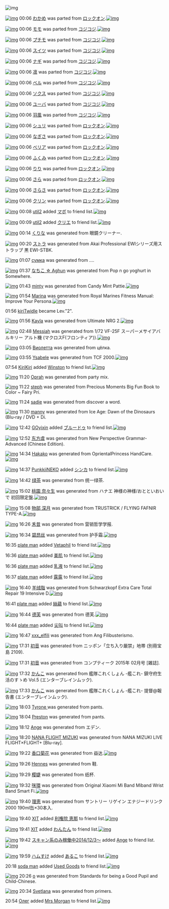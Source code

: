 ![img](http://gdrive-cdn.herokuapp.com/537b65a5bc09f0000721dda7/512px-barcode.png)

[![img](http://www.deviantsart.com/27t8h89.png)](http://www.barcodekanojo.com/kanojo/2169733/%E3%82%8F%E3%81%8B%E3%82%81) 00:06 [わかめ](http://www.barcodekanojo.com/kanojo/2169733/%E3%82%8F%E3%81%8B%E3%82%81) was parted from [ロックオン](http://www.barcodekanojo.com/kanojo/2169733/%E3%82%8F%E3%81%8B%E3%82%81).[![img](http://www.deviantsart.com/2musf1g.jpeg)](http://www.barcodekanojo.com/user/241643/%E3%83%AD%E3%83%83%E3%82%AF%E3%82%AA%E3%83%B3) 

[![img](http://www.deviantsart.com/2l5d2e3.png)](http://www.barcodekanojo.com/kanojo/3049884/%E3%83%A2%E3%83%A2) 00:06 [モモ](http://www.barcodekanojo.com/kanojo/3049884/%E3%83%A2%E3%83%A2) was parted from [コジコジ](http://www.barcodekanojo.com/kanojo/3049884/%E3%83%A2%E3%83%A2).[![img](http://www.deviantsart.com/2dkh5sf.jpeg)](http://www.barcodekanojo.com/user/201286/%E3%82%B3%E3%82%B8%E3%82%B3%E3%82%B8) 

[![img](http://www.deviantsart.com/38o6ta0.png)](http://www.barcodekanojo.com/kanojo/2497968/%E3%83%97%E3%83%81%E3%83%A2) 00:06 [プチモ](http://www.barcodekanojo.com/kanojo/2497968/%E3%83%97%E3%83%81%E3%83%A2) was parted from [コジコジ](http://www.barcodekanojo.com/kanojo/2497968/%E3%83%97%E3%83%81%E3%83%A2).[![img](http://www.deviantsart.com/2dkh5sf.jpeg)](http://www.barcodekanojo.com/user/201286/%E3%82%B3%E3%82%B8%E3%82%B3%E3%82%B8) 

[![img](http://www.deviantsart.com/370q65g.png)](http://www.barcodekanojo.com/kanojo/2516929/%E3%82%B9%E3%82%A4%E3%83%84) 00:06 [スイツ](http://www.barcodekanojo.com/kanojo/2516929/%E3%82%B9%E3%82%A4%E3%83%84) was parted from [コジコジ](http://www.barcodekanojo.com/kanojo/2516929/%E3%82%B9%E3%82%A4%E3%83%84).[![img](http://www.deviantsart.com/2dkh5sf.jpeg)](http://www.barcodekanojo.com/user/201286/%E3%82%B3%E3%82%B8%E3%82%B3%E3%82%B8) 

[![img](http://www.deviantsart.com/3dlquo6.png)](http://www.barcodekanojo.com/kanojo/2513270/%E3%83%8A%E3%82%AE) 00:06 [ナギ](http://www.barcodekanojo.com/kanojo/2513270/%E3%83%8A%E3%82%AE) was parted from [コジコジ](http://www.barcodekanojo.com/kanojo/2513270/%E3%83%8A%E3%82%AE).[![img](http://www.deviantsart.com/2dkh5sf.jpeg)](http://www.barcodekanojo.com/user/201286/%E3%82%B3%E3%82%B8%E3%82%B3%E3%82%B8) 

[![img](http://www.deviantsart.com/o3i8f6.png)](http://www.barcodekanojo.com/kanojo/2520959/%E5%87%9B) 00:06 [凛](http://www.barcodekanojo.com/kanojo/2520959/%E5%87%9B) was parted from [コジコジ](http://www.barcodekanojo.com/kanojo/2520959/%E5%87%9B).[![img](http://www.deviantsart.com/2dkh5sf.jpeg)](http://www.barcodekanojo.com/user/201286/%E3%82%B3%E3%82%B8%E3%82%B3%E3%82%B8) 

[![img](http://www.deviantsart.com/19pcqa5.png)](http://www.barcodekanojo.com/kanojo/2546104/%E3%83%99%E3%83%AB) 00:06 [ベル](http://www.barcodekanojo.com/kanojo/2546104/%E3%83%99%E3%83%AB) was parted from [コジコジ](http://www.barcodekanojo.com/kanojo/2546104/%E3%83%99%E3%83%AB).[![img](http://www.deviantsart.com/2dkh5sf.jpeg)](http://www.barcodekanojo.com/user/201286/%E3%82%B3%E3%82%B8%E3%82%B3%E3%82%B8) 

[![img](http://www.deviantsart.com/3bh1sbr.png)](http://www.barcodekanojo.com/kanojo/2560045/%E3%82%BD%E3%82%AF%E3%82%B9) 00:06 [ソクス](http://www.barcodekanojo.com/kanojo/2560045/%E3%82%BD%E3%82%AF%E3%82%B9) was parted from [コジコジ](http://www.barcodekanojo.com/kanojo/2560045/%E3%82%BD%E3%82%AF%E3%82%B9).[![img](http://www.deviantsart.com/2dkh5sf.jpeg)](http://www.barcodekanojo.com/user/201286/%E3%82%B3%E3%82%B8%E3%82%B3%E3%82%B8) 

[![img](http://www.deviantsart.com/3den72b.png)](http://www.barcodekanojo.com/kanojo/2562081/%E3%83%A6%E3%83%BC%E3%83%90) 00:06 [ユーバ](http://www.barcodekanojo.com/kanojo/2562081/%E3%83%A6%E3%83%BC%E3%83%90) was parted from [コジコジ](http://www.barcodekanojo.com/kanojo/2562081/%E3%83%A6%E3%83%BC%E3%83%90).[![img](http://www.deviantsart.com/2dkh5sf.jpeg)](http://www.barcodekanojo.com/user/201286/%E3%82%B3%E3%82%B8%E3%82%B3%E3%82%B8) 

[![img](http://www.deviantsart.com/2k4996c.png)](http://www.barcodekanojo.com/kanojo/2567230/%E7%BE%BD%E9%A2%A8) 00:06 [羽風](http://www.barcodekanojo.com/kanojo/2567230/%E7%BE%BD%E9%A2%A8) was parted from [コジコジ](http://www.barcodekanojo.com/kanojo/2567230/%E7%BE%BD%E9%A2%A8).[![img](http://www.deviantsart.com/2dkh5sf.jpeg)](http://www.barcodekanojo.com/user/201286/%E3%82%B3%E3%82%B8%E3%82%B3%E3%82%B8) 

[![img](http://www.deviantsart.com/1pomgdr.png)](http://www.barcodekanojo.com/kanojo/2220047/%E3%82%B7%E3%83%A5%E3%83%AA) 00:06 [シュリ](http://www.barcodekanojo.com/kanojo/2220047/%E3%82%B7%E3%83%A5%E3%83%AA) was parted from [ロックオン](http://www.barcodekanojo.com/kanojo/2220047/%E3%82%B7%E3%83%A5%E3%83%AA).[![img](http://www.deviantsart.com/2musf1g.jpeg)](http://www.barcodekanojo.com/user/241643/%E3%83%AD%E3%83%83%E3%82%AF%E3%82%AA%E3%83%B3) 

[![img](http://www.deviantsart.com/1718t5j.png)](http://www.barcodekanojo.com/kanojo/451520/%E3%81%AA%E3%81%8E%E3%81%95) 00:06 [なぎさ](http://www.barcodekanojo.com/kanojo/451520/%E3%81%AA%E3%81%8E%E3%81%95) was parted from [ロックオン](http://www.barcodekanojo.com/kanojo/451520/%E3%81%AA%E3%81%8E%E3%81%95).[![img](http://www.deviantsart.com/2musf1g.jpeg)](http://www.barcodekanojo.com/user/241643/%E3%83%AD%E3%83%83%E3%82%AF%E3%82%AA%E3%83%B3) 

[![img](http://www.deviantsart.com/2h28fj6.png)](http://www.barcodekanojo.com/kanojo/2727073/%E3%81%B9%E3%83%AA%E3%82%A2) 00:06 [べリア](http://www.barcodekanojo.com/kanojo/2727073/%E3%81%B9%E3%83%AA%E3%82%A2) was parted from [ロックオン](http://www.barcodekanojo.com/kanojo/2727073/%E3%81%B9%E3%83%AA%E3%82%A2).[![img](http://www.deviantsart.com/2musf1g.jpeg)](http://www.barcodekanojo.com/user/241643/%E3%83%AD%E3%83%83%E3%82%AF%E3%82%AA%E3%83%B3) 

[![img](http://www.deviantsart.com/23mno2m.png)](http://www.barcodekanojo.com/kanojo/2612739/%E3%81%B5%E3%81%8F%E3%81%BF) 00:06 [ふくみ](http://www.barcodekanojo.com/kanojo/2612739/%E3%81%B5%E3%81%8F%E3%81%BF) was parted from [ロックオン](http://www.barcodekanojo.com/kanojo/2612739/%E3%81%B5%E3%81%8F%E3%81%BF).[![img](http://www.deviantsart.com/2musf1g.jpeg)](http://www.barcodekanojo.com/user/241643/%E3%83%AD%E3%83%83%E3%82%AF%E3%82%AA%E3%83%B3) 

[![img](http://www.deviantsart.com/252ihv7.png)](http://www.barcodekanojo.com/kanojo/2868072/%E3%82%8A%E3%82%8A) 00:06 [りり](http://www.barcodekanojo.com/kanojo/2868072/%E3%82%8A%E3%82%8A) was parted from [ロックオン](http://www.barcodekanojo.com/kanojo/2868072/%E3%82%8A%E3%82%8A).[![img](http://www.deviantsart.com/2musf1g.jpeg)](http://www.barcodekanojo.com/user/241643/%E3%83%AD%E3%83%83%E3%82%AF%E3%82%AA%E3%83%B3) 

[![img](http://www.deviantsart.com/2uparof.png)](http://www.barcodekanojo.com/kanojo/2665656/%E3%81%95%E3%82%89) 00:06 [さら](http://www.barcodekanojo.com/kanojo/2665656/%E3%81%95%E3%82%89) was parted from [ロックオン](http://www.barcodekanojo.com/kanojo/2665656/%E3%81%95%E3%82%89).[![img](http://www.deviantsart.com/2musf1g.jpeg)](http://www.barcodekanojo.com/user/241643/%E3%83%AD%E3%83%83%E3%82%AF%E3%82%AA%E3%83%B3) 

[![img](http://www.deviantsart.com/3gr17uu.png)](http://www.barcodekanojo.com/kanojo/2823681/%E3%81%95%E3%82%89%E3%81%95) 00:06 [さらさ](http://www.barcodekanojo.com/kanojo/2823681/%E3%81%95%E3%82%89%E3%81%95) was parted from [ロックオン](http://www.barcodekanojo.com/kanojo/2823681/%E3%81%95%E3%82%89%E3%81%95).[![img](http://www.deviantsart.com/2musf1g.jpeg)](http://www.barcodekanojo.com/user/241643/%E3%83%AD%E3%83%83%E3%82%AF%E3%82%AA%E3%83%B3) 

[![img](http://www.deviantsart.com/3qvg525.png)](http://www.barcodekanojo.com/kanojo/2535237/%E3%82%AF%E3%83%AA%E3%83%B3) 00:06 [クリン](http://www.barcodekanojo.com/kanojo/2535237/%E3%82%AF%E3%83%AA%E3%83%B3) was parted from [ロックオン](http://www.barcodekanojo.com/kanojo/2535237/%E3%82%AF%E3%83%AA%E3%83%B3).[![img](http://www.deviantsart.com/2musf1g.jpeg)](http://www.barcodekanojo.com/user/241643/%E3%83%AD%E3%83%83%E3%82%AF%E3%82%AA%E3%83%B3) 

[![img](http://www.deviantsart.com/68q9v1.jpeg)](http://www.barcodekanojo.com/user/210977/util2) 00:08 [util2](http://www.barcodekanojo.com/user/210977/util2) added [マボ](http://www.barcodekanojo.com/kanojo/636906/%E3%83%9E%E3%83%9C) to friend list.[![img](http://www.deviantsart.com/1aaqbbg.png)](http://www.barcodekanojo.com/kanojo/636906/%E3%83%9E%E3%83%9C) 

[![img](http://www.deviantsart.com/68q9v1.jpeg)](http://www.barcodekanojo.com/user/210977/util2) 00:09 [util2](http://www.barcodekanojo.com/user/210977/util2) added [クリエ](http://www.barcodekanojo.com/kanojo/331203/%E3%82%AF%E3%83%AA%E3%82%A8) to friend list.[![img](http://www.deviantsart.com/1lfii4v.png)](http://www.barcodekanojo.com/kanojo/331203/%E3%82%AF%E3%83%AA%E3%82%A8) 

[![img](http://www.deviantsart.com/3caphlc.png)](http://www.barcodekanojo.com/kanojo/3191611/%E3%81%8F%E3%82%8A%E3%81%AA) 00:14 [くりな](http://www.barcodekanojo.com/kanojo/3191611/%E3%81%8F%E3%82%8A%E3%81%AA) was generated from 眼鏡クリーナー.

[![img](http://www.deviantsart.com/4e71os.png)](http://www.barcodekanojo.com/kanojo/3191612/%E3%82%B9%E3%83%88%E3%83%A9) 00:20 [ストラ](http://www.barcodekanojo.com/kanojo/3191612/%E3%82%B9%E3%83%88%E3%83%A9) was generated from Akai Professional EWIシリーズ用ストラップ 黒 EWI-STBK.

[![img](http://www.deviantsart.com/2v8lcvi.png)](http://www.barcodekanojo.com/kanojo/3191613/%D1%81%D1%83%D0%BC%D0%BA%D0%B0) 01:07 [сумка](http://www.barcodekanojo.com/kanojo/3191613/%D1%81%D1%83%D0%BC%D0%BA%D0%B0) was generated from ....

[![img](http://www.deviantsart.com/2lf36k.png)](http://www.barcodekanojo.com/kanojo/3191614/%E3%81%AA%E3%81%A1%E3%81%93%20%E2%98%86%20Aghun) 01:37 [なちこ ☆ Aghun](http://www.barcodekanojo.com/kanojo/3191614/%E3%81%AA%E3%81%A1%E3%81%93%20%E2%98%86%20Aghun) was generated from Pop n go yoghurt  in Somewhere.

[![img](http://www.deviantsart.com/19gq1ci.png)](http://www.barcodekanojo.com/kanojo/3191615/minty) 01:43 [minty](http://www.barcodekanojo.com/kanojo/3191615/minty) was generated from Candy Mint Pattie.[![img](http://www.deviantsart.com/1m1khu6.jpeg)](http://www.barcodekanojo.com/product_images/barcode/6016118/1421080943/Candy%20Mint%20Pattie.jpg) 

[![img](http://www.deviantsart.com/3201fsv.png)](http://www.barcodekanojo.com/kanojo/3191616/Marina) 01:54 [Marina](http://www.barcodekanojo.com/kanojo/3191616/Marina) was generated from Royal Marines Fitness Manual: Improve Your Persona.[![img](http://www.deviantsart.com/km2lod.jpeg)](http://www.barcodekanojo.com/product_images/barcode/6016119/1421081628/50x50xRoyal,P20Marines,P20Fitness,P20Manual,P3A,P20Improve,P20Your,P20Persona.jpg,qw=88,ah=88.pagespeed.ic.BYukri5VB3.jpg) 

01:56 [kiriTwidle](http://www.barcodekanojo.com/user/487669/kiriTwidle) became Lev."2".

[![img](http://www.deviantsart.com/3jocjmp.png)](http://www.barcodekanojo.com/kanojo/3191617/Kayla) 01:56 [Kayla](http://www.barcodekanojo.com/kanojo/3191617/Kayla) was generated from Ultimate NRG 2.[![img](http://www.deviantsart.com/12hov56.jpeg)](http://www.barcodekanojo.com/product_images/barcode/6016120/1421081738/Ultimate%20NRG%202.jpg) 

[![img](http://www.deviantsart.com/3m8m5u4.png)](http://www.barcodekanojo.com/kanojo/3191618/Messiah) 02:48 [Messiah](http://www.barcodekanojo.com/kanojo/3191618/Messiah) was generated from 1/72 VF-25F スーパーメサイアバルキリー アルト機 (マクロスF(フロンティア)).[![img](http://www.deviantsart.com/3kt17e3.jpeg)](http://www.barcodekanojo.com/product_images/barcode/6016121/1421084825/1%2F72%20VF-25F%20%E3%82%B9%E3%83%BC%E3%83%91%E3%83%BC%E3%83%A1%E3%82%B5%E3%82%A4%E3%82%A2%E3%83%90%E3%83%AB%E3%82%AD%E3%83%AA%E3%83%BC%20%E3%82%A2%E3%83%AB%E3%83%88%E6%A9%9F%20%28%E3%83%9E%E3%82%AF%E3%83%AD%E3%82%B9F%28%E3%83%95%E3%83%AD%E3%83%B3%E3%83%86%E3%82%A3%E3%82%A2%29%29.jpg) 

[![img](http://www.deviantsart.com/1qq1pqc.png)](http://www.barcodekanojo.com/kanojo/3191619/%D0%92%D0%B8%D0%BE%D0%BB%D0%B5%D1%82%D1%82%D0%B0) 03:05 [Виолетта](http://www.barcodekanojo.com/kanojo/3191619/%D0%92%D0%B8%D0%BE%D0%BB%D0%B5%D1%82%D1%82%D0%B0) was generated from цёлка.

[![img](http://www.deviantsart.com/1frk5s.png)](http://www.barcodekanojo.com/kanojo/3191620/Ysabele) 03:55 [Ysabele](http://www.barcodekanojo.com/kanojo/3191620/Ysabele) was generated from TCF 2000.[![img](http://www.deviantsart.com/3934li3.jpeg)](http://www.barcodekanojo.com/product_images/barcode/6016123/1421088903/50x50xTCF,P202000.jpg,qw=88,ah=88.pagespeed.ic.yVSFaVjLG1.jpg) 

07:54 [KiriKiri](http://www.barcodekanojo.com/user/499670/KiriKiri) added [Winston](http://www.barcodekanojo.com/kanojo/304925/Winston) to friend list.[![img](http://www.deviantsart.com/1fjo7ss.png)](http://www.barcodekanojo.com/kanojo/304925/Winston) 

[![img](http://www.deviantsart.com/idq1hr.png)](http://www.barcodekanojo.com/kanojo/3191621/Oprah) 11:20 [Oprah](http://www.barcodekanojo.com/kanojo/3191621/Oprah) was generated from party mix.

[![img](http://www.deviantsart.com/3j78j5h.png)](http://www.barcodekanojo.com/kanojo/3191622/steph) 11:22 [steph](http://www.barcodekanojo.com/kanojo/3191622/steph) was generated from Precious Moments Big Fun Book to Color ~ Fairy Pri.

[![img](http://www.deviantsart.com/1eou9lh.png)](http://www.barcodekanojo.com/kanojo/3191623/sadie) 11:24 [sadie](http://www.barcodekanojo.com/kanojo/3191623/sadie) was generated from discover a word.

[![img](http://www.deviantsart.com/2hmj4e8.png)](http://www.barcodekanojo.com/kanojo/3191624/manny) 11:30 [manny](http://www.barcodekanojo.com/kanojo/3191624/manny) was generated from Ice Age: Dawn of the Dinosaurs (Blu-ray / DVD + Di.

[![img](http://www.deviantsart.com/a6jp5j.jpeg)](http://www.barcodekanojo.com/user/499671/GOyixin) 12:42 [GOyixin](http://www.barcodekanojo.com/user/499671/GOyixin) added [ブルードゥ](http://www.barcodekanojo.com/kanojo/2571834/%E3%83%96%E3%83%AB%E3%83%BC%E3%83%89%E3%82%A5) to friend list.[![img](http://www.deviantsart.com/lvvjtp.png)](http://www.barcodekanojo.com/kanojo/2571834/%E3%83%96%E3%83%AB%E3%83%BC%E3%83%89%E3%82%A5) 

[![img](http://www.deviantsart.com/2atfuil.png)](http://www.barcodekanojo.com/kanojo/3191625/%E4%B8%9C%E6%96%B9%E8%99%9E) 12:52 [东方虞](http://www.barcodekanojo.com/kanojo/3191625/%E4%B8%9C%E6%96%B9%E8%99%9E) was generated from New Perspective Grammar-Advanced (Chinese Edition).

[![img](http://www.deviantsart.com/1nvcivl.png)](http://www.barcodekanojo.com/kanojo/3191626/Hakako) 14:34 [Hakako](http://www.barcodekanojo.com/kanojo/3191626/Hakako) was generated from OprientalPrincess HandCare.[![img](http://www.deviantsart.com/1ehqehr.jpeg)](http://www.barcodekanojo.com/product_images/barcode/6016130/1421127219/OprientalPrincess%20HandCare.jpg) 

[![img](http://www.deviantsart.com/1if09bp.jpeg)](http://www.barcodekanojo.com/user/327747/PunkkiiNEKO) 14:37 [PunkkiiNEKO](http://www.barcodekanojo.com/user/327747/PunkkiiNEKO) added [シンカ](http://www.barcodekanojo.com/kanojo/51043/%E3%82%B7%E3%83%B3%E3%82%AB) to friend list.[![img](http://www.deviantsart.com/3c57048.png)](http://www.barcodekanojo.com/kanojo/51043/%E3%82%B7%E3%83%B3%E3%82%AB) 

[![img](http://www.deviantsart.com/17ak3ks.png)](http://www.barcodekanojo.com/kanojo/3191627/%E7%BB%BF%E8%8C%B6) 14:42 [绿茶](http://www.barcodekanojo.com/kanojo/3191627/%E7%BB%BF%E8%8C%B6) was generated from 统一绿茶.

[![img](http://www.deviantsart.com/3hnbnag.png)](http://www.barcodekanojo.com/kanojo/3191628/%E6%A1%83%E5%9C%92%20%E5%A5%88%E3%80%85%E7%94%9F) 15:02 [桃園 奈々生](http://www.barcodekanojo.com/kanojo/3191628/%E6%A1%83%E5%9C%92%20%E5%A5%88%E3%80%85%E7%94%9F) was generated from ハナエ 神様の神様/おとといおいで 初回限定盤.[![img](http://www.deviantsart.com/2q7frrc.jpeg)](http://www.barcodekanojo.com/product_images/barcode/6016133/1421128901/%E3%83%8F%E3%83%8A%E3%82%A8%20%E7%A5%9E%E6%A7%98%E3%81%AE%E7%A5%9E%E6%A7%98%2F%E3%81%8A%E3%81%A8%E3%81%A8%E3%81%84%E3%81%8A%E3%81%84%E3%81%A7%20%E5%88%9D%E5%9B%9E%E9%99%90%E5%AE%9A%E7%9B%A4.jpg) 

[![img](http://www.deviantsart.com/2hi3nkl.png)](http://www.barcodekanojo.com/kanojo/3191629/%E7%89%A9%E9%83%A8%20%E6%B7%B1%E6%9C%88) 15:08 [物部 深月](http://www.barcodekanojo.com/kanojo/3191629/%E7%89%A9%E9%83%A8%20%E6%B7%B1%E6%9C%88) was generated from TRUSTRICK / FLYING FAFNIR TYPE-A.[![img](http://www.deviantsart.com/3u1gdt9.jpeg)](http://www.barcodekanojo.com/product_images/barcode/6016134/1421129260/TRUSTRICK%20%2F%20FLYING%20FAFNIR%20TYPE-A.jpg) 

[![img](http://www.deviantsart.com/2r6fspg.png)](http://www.barcodekanojo.com/kanojo/3191630/%E7%A6%BE%E6%98%94) 16:26 [禾昔](http://www.barcodekanojo.com/kanojo/3191630/%E7%A6%BE%E6%98%94) was generated from 营销哲学学报.

[![img](http://www.deviantsart.com/11qs9j9.png)](http://www.barcodekanojo.com/kanojo/3191631/%E7%A2%A7%E6%98%82%E4%B8%9D) 16:34 [碧昂丝](http://www.barcodekanojo.com/kanojo/3191631/%E7%A2%A7%E6%98%82%E4%B8%9D) was generated from 护手霜.[![img](http://www.deviantsart.com/2m4nvb6.jpeg)](http://www.barcodekanojo.com/product_images/barcode/6016136/1421134409/%E6%8A%A4%E6%89%8B%E9%9C%9C.jpg) 

16:35 [plate man](http://www.barcodekanojo.com/user/499679/plate%20man) added [Vetaphil](http://www.barcodekanojo.com/kanojo/2628481/Vetaphil) to friend list.[![img](http://www.deviantsart.com/1sitq0q.png)](http://www.barcodekanojo.com/kanojo/2628481/Vetaphil) 

16:36 [plate man](http://www.barcodekanojo.com/user/499679/plate%20man) added [美肌](http://www.barcodekanojo.com/kanojo/2727289/%E7%BE%8E%E8%82%8C) to friend list.[![img](http://www.deviantsart.com/2976si3.png)](http://www.barcodekanojo.com/kanojo/2727289/%E7%BE%8E%E8%82%8C) 

16:36 [plate man](http://www.barcodekanojo.com/user/499679/plate%20man) added [乳液](http://www.barcodekanojo.com/kanojo/2718349/%E4%B9%B3%E6%B6%B2) to friend list.[![img](http://www.deviantsart.com/358di3d.png)](http://www.barcodekanojo.com/kanojo/2718349/%E4%B9%B3%E6%B6%B2) 

16:37 [plate man](http://www.barcodekanojo.com/user/499679/plate%20man) added [露露](http://www.barcodekanojo.com/kanojo/2417555/%E9%9C%B2%E9%9C%B2) to friend list.[![img](http://www.deviantsart.com/2k5itvo.png)](http://www.barcodekanojo.com/kanojo/2417555/%E9%9C%B2%E9%9C%B2) 

[![img](http://www.deviantsart.com/3fdabgh.png)](http://www.barcodekanojo.com/kanojo/3191632/%E7%BE%8A%E7%BB%92%E8%84%82) 16:40 [羊绒脂](http://www.barcodekanojo.com/kanojo/3191632/%E7%BE%8A%E7%BB%92%E8%84%82) was generated from Schwarzkopf Extra Care Total Repair 19 Intensive D.[![img](http://www.deviantsart.com/f6okik.jpeg)](http://www.barcodekanojo.com/product_images/barcode/6016141/1421134769/Schwarzkopf%20Extra%20Care%20Total%20Repair%2019%20Intensive%20D.jpg) 

16:41 [plate man](http://www.barcodekanojo.com/user/499679/plate%20man) added [絲蘊](http://www.barcodekanojo.com/kanojo/1405663/%E7%B5%B2%E8%98%8A) to friend list.[![img](http://www.deviantsart.com/3bk9nku.png)](http://www.barcodekanojo.com/kanojo/1405663/%E7%B5%B2%E8%98%8A) 

[![img](http://www.deviantsart.com/34cij0n.png)](http://www.barcodekanojo.com/kanojo/3191633/%E5%BE%B7%E8%8A%99) 16:44 [德芙](http://www.barcodekanojo.com/kanojo/3191633/%E5%BE%B7%E8%8A%99) was generated from 德芙.[![img](http://www.deviantsart.com/28e7hmf.jpeg)](http://www.barcodekanojo.com/product_images/barcode/6016143/1421135059/%E5%BE%B7%E8%8A%99.jpg) 

16:44 [plate man](http://www.barcodekanojo.com/user/499679/plate%20man) added [尖叫](http://www.barcodekanojo.com/kanojo/2529971/%E5%B0%96%E5%8F%AB) to friend list.[![img](http://www.deviantsart.com/20sh2n5.png)](http://www.barcodekanojo.com/kanojo/2529971/%E5%B0%96%E5%8F%AB) 

[![img](http://www.deviantsart.com/320gehl.png)](http://www.barcodekanojo.com/kanojo/3191634/xxx_elfili) 16:47 [xxx_elfili](http://www.barcodekanojo.com/kanojo/3191634/xxx_elfili) was generated from Ang Filibusterismo.

[![img](http://www.deviantsart.com/k75qbb.png)](http://www.barcodekanojo.com/kanojo/3191635/%E5%88%9D%E9%9F%B3) 17:31 [初音](http://www.barcodekanojo.com/kanojo/3191635/%E5%88%9D%E9%9F%B3) was generated from ニッポン「立ち入り厳禁」地帯 (別冊宝島 2109).

[![img](http://www.deviantsart.com/kktj59.png)](http://www.barcodekanojo.com/kanojo/3191636/%E5%88%9D%E9%9F%B3) 17:31 [初音](http://www.barcodekanojo.com/kanojo/3191636/%E5%88%9D%E9%9F%B3) was generated from コンプティーク 2015年 02月号 [雑誌].

[![img](http://www.deviantsart.com/3sl5odn.png)](http://www.barcodekanojo.com/kanojo/3191637/%E3%81%8B%E3%82%93%E3%81%93) 17:32 [かんこ](http://www.barcodekanojo.com/kanojo/3191637/%E3%81%8B%E3%82%93%E3%81%93) was generated from 艦隊これくしょん -艦これ- 鎮守府生活のすゝめ Vol.5 (エンターブレインムック).

[![img](http://www.deviantsart.com/2e2dobd.png)](http://www.barcodekanojo.com/kanojo/3191638/%E3%81%8B%E3%82%93%E3%81%93) 17:33 [かんこ](http://www.barcodekanojo.com/kanojo/3191638/%E3%81%8B%E3%82%93%E3%81%93) was generated from 艦隊これくしょん -艦これ- 提督@報告書 (エンターブレインムック).

[![img](http://www.deviantsart.com/v8suhl.png)](http://www.barcodekanojo.com/kanojo/3191639/Tyrone%20) 18:03 [Tyrone ](http://www.barcodekanojo.com/kanojo/3191639/Tyrone%20) was generated from pants.

[![img](http://www.deviantsart.com/3u2gk58.png)](http://www.barcodekanojo.com/kanojo/3191640/Preston) 18:04 [Preston](http://www.barcodekanojo.com/kanojo/3191640/Preston) was generated from pants.

[![img](http://www.deviantsart.com/1r0val1.png)](http://www.barcodekanojo.com/kanojo/3191641/Ange) 18:12 [Ange](http://www.barcodekanojo.com/kanojo/3191641/Ange) was generated from エデン.

[![img](http://www.deviantsart.com/2n1c8ah.png)](http://www.barcodekanojo.com/kanojo/3191642/NANA%20FLIGHT%20MIZUKI) 18:20 [NANA FLIGHT MIZUKI](http://www.barcodekanojo.com/kanojo/3191642/NANA%20FLIGHT%20MIZUKI) was generated from NANA MIZUKI LIVE FLIGHT×FLIGHT+ [Blu-ray].

[![img](http://www.deviantsart.com/iklfd9.png)](http://www.barcodekanojo.com/kanojo/3191643/%E9%A6%99%E5%8F%A3%E8%8F%8A%E8%8A%B1) 19:22 [香口菊花](http://www.barcodekanojo.com/kanojo/3191643/%E9%A6%99%E5%8F%A3%E8%8F%8A%E8%8A%B1) was generated from 益达.[![img](http://www.deviantsart.com/36b3l4s.jpeg)](http://www.barcodekanojo.com/product_images/barcode/6016154/1421144492/%E7%9B%8A%E8%BE%BE.jpg) 

[![img](http://www.deviantsart.com/ikef10.png)](http://www.barcodekanojo.com/kanojo/3191644/Hennes) 19:26 [Hennes](http://www.barcodekanojo.com/kanojo/3191644/Hennes) was generated from 鞋.

[![img](http://www.deviantsart.com/fsp5r9.png)](http://www.barcodekanojo.com/kanojo/3191645/%E6%A8%B1%E5%A9%95) 19:29 [樱婕](http://www.barcodekanojo.com/kanojo/3191645/%E6%A8%B1%E5%A9%95) was generated from 纸杯.

[![img](http://www.deviantsart.com/3fff1fc.png)](http://www.barcodekanojo.com/kanojo/3191646/%E5%92%AA%E7%92%B0) 19:32 [咪環](http://www.barcodekanojo.com/kanojo/3191646/%E5%92%AA%E7%92%B0) was generated from Original Xiaomi Mi Band Miband Wrist Band Smart Fi.[![img](http://www.deviantsart.com/1afqj4s.jpeg)](http://www.barcodekanojo.com/product_images/barcode/6016157/1421145076/Original%20Xiaomi%20Mi%20Band%20Miband%20Wrist%20Band%20Smart%20Fi.jpg) 

[![img](http://www.deviantsart.com/1kssfsp.png)](http://www.barcodekanojo.com/kanojo/3191647/%E7%90%86%E6%81%B5) 19:40 [理恵](http://www.barcodekanojo.com/kanojo/3191647/%E7%90%86%E6%81%B5) was generated from サントリー リゲイン エナジードリンク 2000 190ml缶×30本入.

[![img](http://www.deviantsart.com/815jg6.jpeg)](http://www.barcodekanojo.com/user/209348/XIT) 19:40 [XIT](http://www.barcodekanojo.com/user/209348/XIT) added [利権院 恵那](http://www.barcodekanojo.com/kanojo/3033415/%E5%88%A9%E6%A8%A9%E9%99%A2%20%E6%81%B5%E9%82%A3) to friend list.[![img](http://www.deviantsart.com/3l8emjo.png)](http://www.barcodekanojo.com/kanojo/3033415/%E5%88%A9%E6%A8%A9%E9%99%A2%20%E6%81%B5%E9%82%A3) 

[![img](http://www.deviantsart.com/815jg6.jpeg)](http://www.barcodekanojo.com/user/209348/XIT) 19:41 [XIT](http://www.barcodekanojo.com/user/209348/XIT) added [わんたん](http://www.barcodekanojo.com/kanojo/830048/%E3%82%8F%E3%82%93%E3%81%9F%E3%82%93) to friend list.[![img](http://www.deviantsart.com/3ek2ehs.png)](http://www.barcodekanojo.com/kanojo/830048/%E3%82%8F%E3%82%93%E3%81%9F%E3%82%93) 

[![img](http://www.deviantsart.com/99ugn1.jpeg)](http://www.barcodekanojo.com/user/6029/%E3%82%B9%E3%82%AD%E3%83%A3%E3%83%B3%E7%B3%BB%E3%81%AE%E3%81%BF%E7%A8%BC%E5%83%8D%E4%B8%AD2014%2F12%2F3%EF%BD%9E) 19:42 [スキャン系のみ稼働中2014/12/3～](http://www.barcodekanojo.com/user/6029/%E3%82%B9%E3%82%AD%E3%83%A3%E3%83%B3%E7%B3%BB%E3%81%AE%E3%81%BF%E7%A8%BC%E5%83%8D%E4%B8%AD2014%2F12%2F3%EF%BD%9E) added [Ange](http://www.barcodekanojo.com/kanojo/3191641/Ange) to friend list.[![img](http://www.deviantsart.com/1r0val1.png)](http://www.barcodekanojo.com/kanojo/3191641/Ange) 

[![img](http://www.deviantsart.com/3ueb4vl.jpeg)](http://www.barcodekanojo.com/user/31615/%E3%83%8F%E3%83%A0%E3%81%99%E3%81%91) 19:59 [ハムすけ](http://www.barcodekanojo.com/user/31615/%E3%83%8F%E3%83%A0%E3%81%99%E3%81%91) added [あるこ](http://www.barcodekanojo.com/kanojo/1576980/%E3%81%82%E3%82%8B%E3%81%93) to friend list.[![img](http://www.deviantsart.com/2g41l4e.png)](http://www.barcodekanojo.com/kanojo/1576980/%E3%81%82%E3%82%8B%E3%81%93) 

20:18 [soda man](http://www.barcodekanojo.com/user/499680/soda%20man) added [Used Goods](http://www.barcodekanojo.com/kanojo/2624795/Used%20Goods) to friend list.[![img](http://www.deviantsart.com/21ngu51.png)](http://www.barcodekanojo.com/kanojo/2624795/Used%20Goods) 

[![img](http://www.deviantsart.com/gefo07.png)](http://www.barcodekanojo.com/kanojo/3191648/o) 20:26 [o](http://www.barcodekanojo.com/kanojo/3191648/o) was generated from Standards for being a Good Pupil and Child-Chinese.

[![img](http://www.deviantsart.com/2rri3ir.png)](http://www.barcodekanojo.com/kanojo/3191649/Svetlana) 20:34 [Svetlana](http://www.barcodekanojo.com/kanojo/3191649/Svetlana) was generated from primers.

20:54 [Олег](http://www.barcodekanojo.com/user/499682/%D0%9E%D0%BB%D0%B5%D0%B3) added [Mrs Morgan](http://www.barcodekanojo.com/kanojo/2795706/Mrs%20Morgan) to friend list.[![img](http://www.deviantsart.com/2qn9c9s.png)](http://www.barcodekanojo.com/kanojo/2795706/Mrs%20Morgan) 

